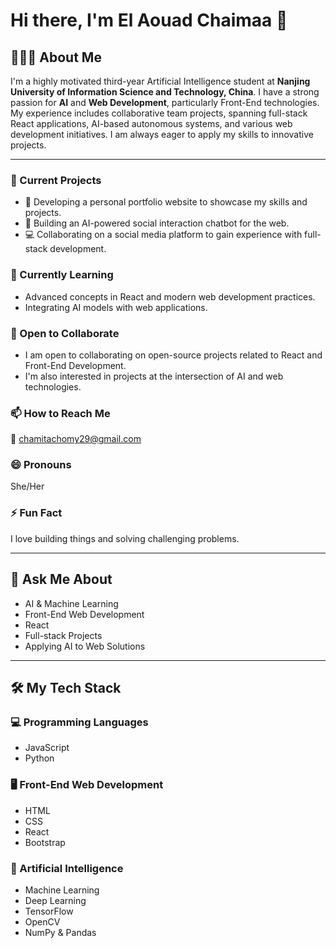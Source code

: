 # Hi there, I'm **El Aouad Chaimaa** 👋

## 👨🏻‍💻 About Me
I'm a highly motivated third-year Artificial Intelligence student at **Nanjing University of Information Science and Technology, China**. I have a strong passion for **AI** and **Web Development**, particularly Front-End technologies. My experience includes collaborative team projects, spanning full-stack React applications, AI-based autonomous systems, and various web development initiatives. I am always eager to apply my skills to innovative projects.

---

### 🔭 Current Projects
- 🎯 Developing a personal portfolio website to showcase my skills and projects.
- 🧠 Building an AI-powered social interaction chatbot for the web.
- 💻 Collaborating on a social media platform to gain experience with full-stack development.

### 🌱 Currently Learning
- Advanced concepts in React and modern web development practices.
- Integrating AI models with web applications.

### 👯 Open to Collaborate
- I am open to collaborating on open-source projects related to React and Front-End Development.
- I'm also interested in projects at the intersection of AI and web technologies.

### 📫 How to Reach Me
📧 chamitachomy29@gmail.com <br>

### 😄 Pronouns
She/Her

### ⚡ Fun Fact
I love building things and solving challenging problems.

--- 

## 💬 Ask Me About
- AI & Machine Learning
- Front-End Web Development
- React
- Full-stack Projects
- Applying AI to Web Solutions

---

## 🛠️ My Tech Stack

### 💻 Programming Languages
- JavaScript
- Python

### 🖥️ Front-End Web Development
- HTML
- CSS
- React
- Bootstrap

### 🧠 Artificial Intelligence
- Machine Learning
- Deep Learning
- TensorFlow
- OpenCV
- NumPy & Pandas



